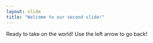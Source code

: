 ```yaml
---
layout: slide
title: "Welcome to our second slide!"
---
```

Ready to take on the world!
Use the left arrow to go back!
